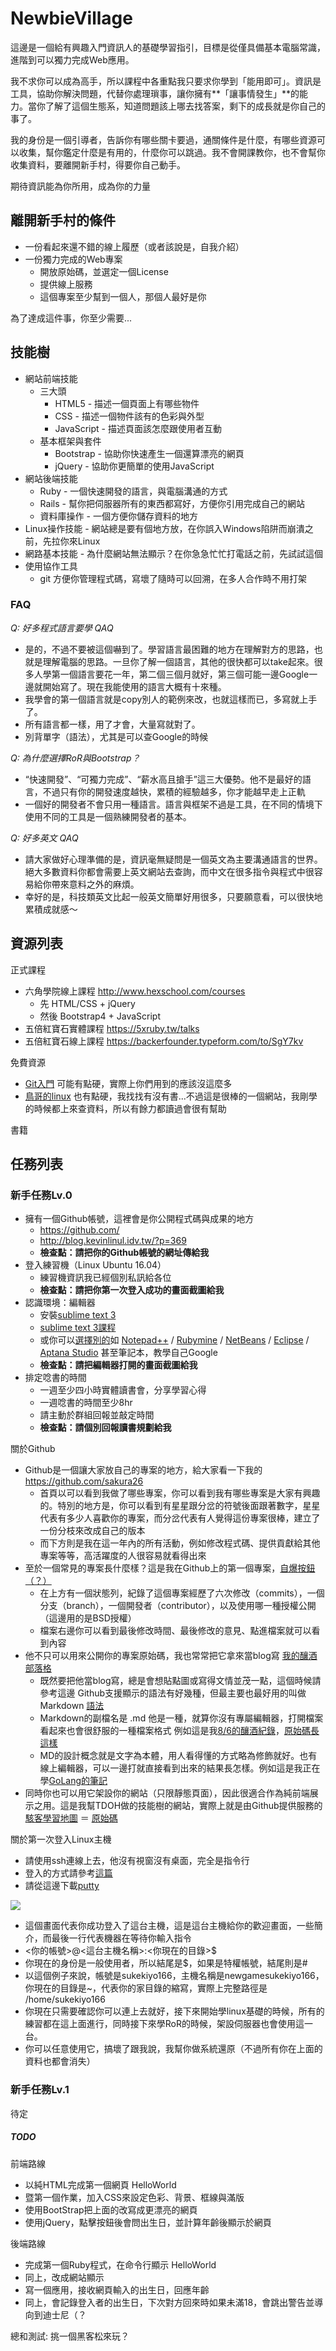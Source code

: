 # NewbieVillage

這邊是一個給有興趣入門資訊人的基礎學習指引，目標是從僅具備基本電腦常識，進階到可以獨力完成Web應用。

我不求你可以成為高手，所以課程中各重點我只要求你學到「能用即可」。資訊是工具，協助你解決問題，代替你處理瑣事，讓你擁有**「讓事情發生」**的能力。當你了解了這個生態系，知道問題該上哪去找答案，剩下的成長就是你自己的事了。

我的身份是一個引導者，告訴你有哪些關卡要過，通關條件是什麼，有哪些資源可以收集，幫你鑑定什麼是有用的，什麼你可以跳過。我不會開課教你，也不會幫你收集資料，要離開新手村，得要你自己動手。

期待資訊能為你所用，成為你的力量


## 離開新手村的條件

* 一份看起來還不錯的線上履歷（或者該說是，自我介紹）
* 一份獨力完成的Web專案
  * 開放原始碼，並選定一個License
  * 提供線上服務
  * 這個專案至少幫到一個人，那個人最好是你

為了達成這件事，你至少需要...

## 技能樹

* 網站前端技能
  * 三大頭
    * HTML5 - 描述一個頁面上有哪些物件
    * CSS - 描述一個物件該有的色彩與外型
    * JavaScript - 描述頁面該怎麼跟使用者互動
  * 基本框架與套件
    * Bootstrap - 協助你快速產生一個還算漂亮的網頁
    * jQuery - 協助你更簡單的使用JavaScript
* 網站後端技能
  * Ruby - 一個快速開發的語言，與電腦溝通的方式
  * Rails - 幫你把伺服器所有的東西都寫好，方便你引用完成自己的網站
  * 資料庫操作 - 一個方便你儲存資料的地方
* Linux操作技能 - 網站總是要有個地方放，在你誤入Windows陷阱而崩潰之前，先拉你來Linux
* 網路基本技能 - 為什麼網站無法顯示？在你急急忙忙打電話之前，先試試這個
* 使用協作工具
  * git 方便你管理程式碼，寫壞了隨時可以回溯，在多人合作時不用打架

### FAQ

*Q: 好多程式語言要學 QAQ*

* 是的，不過不要被這個嚇到了。學習語言最困難的地方在理解對方的思路，也就是理解電腦的思路。一旦你了解一個語言，其他的很快都可以take起來。很多人學第一個語言要花一年，第二個三個月就好，第三個可能一邊Google一邊就開始寫了。現在我能使用的語言大概有十來種。
* 我學會的第一個語言就是copy別人的範例來改，也就這樣而已，多寫就上手了。
* 所有語言都一樣，用了才會，大量寫就對了。
* 別背單字（語法），尤其是可以查Google的時候

*Q: 為什麼選擇RoR與Bootstrap？*

* “快速開發”、“可獨力完成”、“薪水高且搶手”這三大優勢。他不是最好的語言，不過只有你的開發速度越快，累積的經驗越多，你才能越早走上正軌
* 一個好的開發者不會只用一種語言。語言與框架不過是工具，在不同的情境下使用不同的工具是一個熟練開發者的基本。

*Q: 好多英文 QAQ*

* 請大家做好心理準備的是，資訊毫無疑問是一個英文為主要溝通語言的世界。絕大多數資料你都會需要上英文網站去查詢，而中文在很多指令與程式中很容易給你帶來意料之外的麻煩。
* 幸好的是，科技類英文比起一般英文簡單好用很多，只要願意看，可以很快地累積成就感～

## 資源列表

正式課程

* 六角學院線上課程 <http://www.hexschool.com/courses>
  * 先 HTML/CSS + jQuery
  * 然後 Bootstrap4 + JavaScript
* 五倍紅寶石實體課程 <https://5xruby.tw/talks>
* 五倍紅寶石線上課程 <https://backerfounder.typeform.com/to/SgY7kv>

免費資源

* [Git入門](https://backlog.com/git-tutorial/tw/) 可能有點硬，實際上你們用到的應該沒這麼多
* [鳥哥的linux](http://linux.vbird.org/linux_basic/) 也有點硬，我找找有沒有書...不過這是很棒的一個網站，我剛學的時候都上來查資料，所以有餘力都讀過會很有幫助

書籍



## 任務列表

### 新手任務Lv.0

* 擁有一個Github帳號，這裡會是你公開程式碼與成果的地方
  * <https://github.com/>
  * <http://blog.kevinlinul.idv.tw/?p=369>
  * **檢查點：請把你的Github帳號的網址傳給我**
* 登入練習機（Linux Ubuntu 16.04）
  * 練習機資訊我已經個別私訊給各位
  * **檢查點：請把你第一次登入成功的畫面截圖給我**
* 認識環境：編輯器
  * 安裝[sublime text 3](https://www.sublimetext.com/3)
  * [sublime text 3課程](https://www.udemy.com/sublime-text-3/)
  * 或你可以[選擇別的](http://rubyer.me/blog/84/)如 [Notepad++](https://notepad-plus-plus.org/zh/) / [Rubymine](https://www.jetbrains.com/ruby/) / [NetBeans](https://netbeans.org/) / [Eclipse](https://www.eclipse.org/) / [Aptana Studio](http://www.aptana.com/) 甚至筆記本，教學自己Google
  * **檢查點：請把編輯器打開的畫面截圖給我**
* 排定唸書的時間
  * 一週至少四小時實體讀書會，分享學習心得
  * 一週唸書的時間至少8hr
  * 請主動於群組回報並敲定時間
  * **檢查點：請個別回報讀書規劃給我**

關於Github

* Github是一個讓大家放自己的專案的地方，給大家看一下我的 <https://github.com/sakura26>
  * 首頁以可以看到我做了哪些專案，你可以看到我有哪些專案是大家有興趣的。特別的地方是，你可以看到有星星跟分岔的符號後面跟著數字，星星代表有多少人喜歡你的專案，而分岔代表有人覺得這份專案很棒，建立了一份分枝來改成自己的版本
  * 而下方則是我在這一年內的所有活動，例如修改程式碼、提供貢獻給其他專案等等，高活躍度的人很容易就看得出來
* 至於一個常見的專案長什麼樣？這是我在Github上的第一個專案，[自爆按鈕（？）](https://github.com/sakura26/killallbtn)
  * 在上方有一個狀態列，紀錄了這個專案經歷了六次修改（commits），一個分支（branch），一個開發者（contributor），以及使用哪一種授權公開（這邊用的是BSD授權）
  * 檔案右邊你可以看到最後修改時間、最後修改的意見、點進檔案就可以看到內容
* 他不只可以用來公開你的專案原始碼，我也常常把它拿來當blog寫 [我的釀酒部落格](https://github.com/sakura26/ethanol)
  * 既然要把他當blog寫，總是會想貼點圖或寫得文情並茂一點，這個時候請參考這邊
Github支援顯示的語法有好幾種，但最主要也最好用的叫做Markdown
[語法](https://guides.github.com/features/mastering-markdown/)
  * Markdown的副檔名是 .md 
他是一種，就算你沒有專屬編輯器，打開檔案看起來也會很舒服的一種檔案格式
例如這是我[8/6的釀酒紀錄](https://github.com/sakura26/ethanol/blob/master/brewingHistory/180806-ethen-belgianpaleale.md
)，[原始碼長這樣](https://raw.githubusercontent.com/sakura26/ethanol/master/brewingHistory/180806-ethen-belgianpaleale.md)
  * MD的設計概念就是文字為本體，用人看得懂的方式略為修飾就好。也有線上編輯器，可以一邊打就直接看到出來的結果長怎樣。例如這是我正在學[GoLang的筆記](https://hackmd.io/5RTwaiTSSNqblbNSTqvxmA?both)
* 同時你也可以用它架設你的網站（只限靜態頁面），因此很適合作為純前端展示之用。這是我幫TDOH做的技能樹的網站，實際上就是由Github提供服務的 [駭客學習地圖](http://map.tdohacker.org/) ＝ [原始碼](https://github.com/tdoh/map) 

關於第一次登入Linux主機

* 請使用ssh連線上去，他沒有視窗沒有桌面，完全是指令行
* 登入的方式請參考[這篇](https://ph302.cs.pu.edu.tw/putty.htm)
* 請從這邊下載[putty](https://the.earth.li/~sgtatham/putty/latest/w64/putty.exe)

![](img/lv0_1.png)

* 這個畫面代表你成功登入了這台主機，這是這台主機給你的歡迎畫面，一些簡介，而最後一行代表機器在等待你輸入指令
* <你的帳號>@<這台主機名稱>:<你現在的目錄>$ 
* 你現在的身份是一般使用者，所以結尾是$，如果是特權帳號，結尾則是#
* 以這個例子來說，帳號是sukekiyo166，主機名稱是newgamesukekiyo166，你現在的目錄是~，代表你的家目錄的縮寫，實際上完整路徑是 /home/sukekiyo166
* 你現在只需要確認你可以連上去就好，接下來開始學linux基礎的時候，所有的練習都在這上面進行，同時接下來學RoR的時候，架設伺服器也會使用這一台。
* 你可以任意使用它，搞壞了跟我說，我幫你做系統還原（不過所有你在上面的資料也都會消失）

### 新手任務Lv.1

待定

##### TODO

前端路線

* 以純HTML完成第一個網頁 HelloWorld
* 暨第一個作業，加入CSS來設定色彩、背景、框線與滿版
* 使用BootStrap把上面的改寫成更漂亮的網頁
* 使用jQuery，點擊按鈕後會問出生日，並計算年齡後顯示於網頁

後端路線

* 完成第一個Ruby程式，在命令行顯示 HelloWorld
* 同上，改成網站顯示
* 寫一個應用，接收網頁輸入的出生日，回應年齡
* 同上，會記錄登入者的出生日，下次對方回來時如果未滿18，會跳出警告並導向到迪士尼（？

總和測試: 挑一個黑客松來玩？